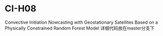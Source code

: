 # CI-H08
Convective Initiation Nowcasting with Geostationary Satellites Based on a Physically Constrained Random Forest Model 
详细代码放在master分支下
